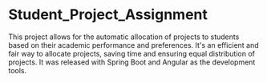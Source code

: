 # Student_Project_Assignment
This project allows for the automatic allocation of projects to students based on their academic performance and preferences. It's an efficient and fair way to allocate projects, saving time and ensuring equal distribution of projects. It was released  with Spring Boot and Angular as the development tools.
